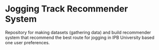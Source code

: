 # Jogging Track Recommender System
Repository for making datasets (gathering data) and build recommender system that recommend the best route for jogging in IPB University based one user preferences.
